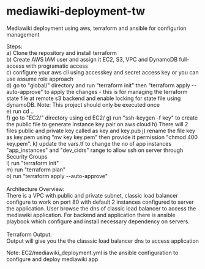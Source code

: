 # mediawiki-deployment-tw
Mediawiki deployment using aws, terraform and ansible for configurion management

Steps:<br>
a) Clone the repository and install terraform<br>
b) Create AWS IAM user and assign it EC2, S3, VPC and DynamoDB full-access with programatic access<br>
c) configure your aws cli using accesskey and secret access key or you can use assume role approach<br>
d) go to "global/" directory and run "terraform init" then "terraform apply --auto-approve" to apply the changes - this is for managing the terraform state file at remote s3 backend and enable locking for state file using dynamoDB. Note: This project should only be executed once<br>
e) run cd .. <br>
f) go to "EC2/" directory using cd EC2/
g) run "ssh-keygen -f key" to create the public file to generate instance key pair on aws cloud
h) There will 2 files public and private key called as key and key.pub
j) rename the file key as key.pem using "mv key key.pem" then provide it permission "chmod 400 key.pem".
k) update the vars.tf to change the no of app instances "app_instances" and "dev_cidrs" range to allow ssh on server through Security Groups<br>
l) run "terraform init"<br>
m) run "terraform plan"<br>
o) run "terraform apply --auto-approve"<br>
<br>
Architecture Overview:<br>
There is a VPC with public and private subnet, classic load balancer configure to work on port 80 with default 2 instances configured to server the application. User browse the dns of classic load balancer to access the mediawiki application. For backend and application there is ansible playbook which configure and install necessary dependency on servers.<br>
<br>
Terraform Output: <br>
Output will give you the the classsic load balancer dns to access application

Note: EC2/mediawiki_deployment.yml is the ansible configuration to configure and deploy mediawiki app
